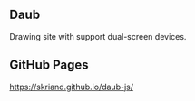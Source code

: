 ## Daub

Drawing site with support dual-screen devices.

## GitHub Pages

https://skriand.github.io/daub-js/